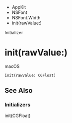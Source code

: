 

- AppKit
- NSFont
- NSFont.Width
-  init(rawValue:) 

Initializer

# init(rawValue:)

macOS

``` source
init(rawValue: CGFloat)
```

## See Also

### Initializers

init(CGFloat)

